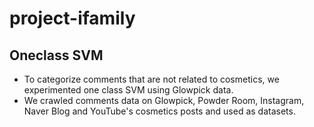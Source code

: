 # project-ifamily

## Oneclass SVM
- To categorize comments that are not related to cosmetics, we experimented one class SVM using Glowpick data.
- We crawled comments data on Glowpick, Powder Room, Instagram, Naver Blog and YouTube's cosmetics posts and used as datasets.

